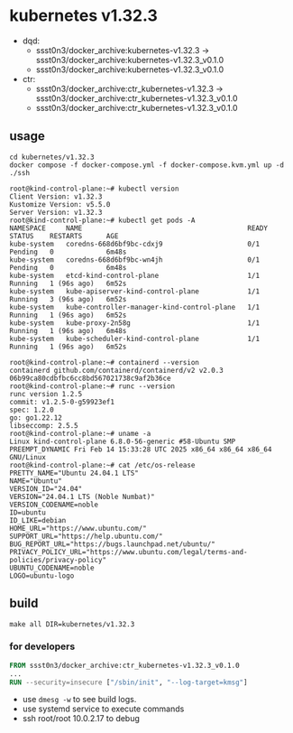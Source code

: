 # kubernetes v1.32.3

* dqd:
  * ssst0n3/docker_archive:kubernetes-v1.32.3 -> ssst0n3/docker_archive:kubernetes-v1.32.3_v0.1.0
  * ssst0n3/docker_archive:kubernetes-v1.32.3_v0.1.0
* ctr:
  * ssst0n3/docker_archive:ctr_kubernetes-v1.32.3 -> ssst0n3/docker_archive:ctr_kubernetes-v1.32.3_v0.1.0
  * ssst0n3/docker_archive:ctr_kubernetes-v1.32.3_v0.1.0

## usage

```shell
cd kubernetes/v1.32.3
docker compose -f docker-compose.yml -f docker-compose.kvm.yml up -d
./ssh
```

```shell
root@kind-control-plane:~# kubectl version
Client Version: v1.32.3
Kustomize Version: v5.5.0
Server Version: v1.32.3
root@kind-control-plane:~# kubectl get pods -A
NAMESPACE     NAME                                         READY   STATUS    RESTARTS      AGE
kube-system   coredns-668d6bf9bc-cdxj9                     0/1     Pending   0             6m48s
kube-system   coredns-668d6bf9bc-wn4jh                     0/1     Pending   0             6m48s
kube-system   etcd-kind-control-plane                      1/1     Running   1 (96s ago)   6m52s
kube-system   kube-apiserver-kind-control-plane            1/1     Running   3 (96s ago)   6m52s
kube-system   kube-controller-manager-kind-control-plane   1/1     Running   1 (96s ago)   6m52s
kube-system   kube-proxy-2n58g                             1/1     Running   1 (96s ago)   6m48s
kube-system   kube-scheduler-kind-control-plane            1/1     Running   1 (96s ago)   6m52s
```

```shell
root@kind-control-plane:~# containerd --version
containerd github.com/containerd/containerd/v2 v2.0.3 06b99ca80cdbfbc6cc8bd567021738c9af2b36ce
root@kind-control-plane:~# runc --version
runc version 1.2.5
commit: v1.2.5-0-g59923ef1
spec: 1.2.0
go: go1.22.12
libseccomp: 2.5.5
root@kind-control-plane:~# uname -a
Linux kind-control-plane 6.8.0-56-generic #58-Ubuntu SMP PREEMPT_DYNAMIC Fri Feb 14 15:33:28 UTC 2025 x86_64 x86_64 x86_64 GNU/Linux
root@kind-control-plane:~# cat /etc/os-release 
PRETTY_NAME="Ubuntu 24.04.1 LTS"
NAME="Ubuntu"
VERSION_ID="24.04"
VERSION="24.04.1 LTS (Noble Numbat)"
VERSION_CODENAME=noble
ID=ubuntu
ID_LIKE=debian
HOME_URL="https://www.ubuntu.com/"
SUPPORT_URL="https://help.ubuntu.com/"
BUG_REPORT_URL="https://bugs.launchpad.net/ubuntu/"
PRIVACY_POLICY_URL="https://www.ubuntu.com/legal/terms-and-policies/privacy-policy"
UBUNTU_CODENAME=noble
LOGO=ubuntu-logo
```

## build

```shell
make all DIR=kubernetes/v1.32.3
```


### for developers

```dockerfile
FROM ssst0n3/docker_archive:ctr_kubernetes-v1.32.3_v0.1.0
...
RUN --security=insecure ["/sbin/init", "--log-target=kmsg"]
```

* use `dmesg -w` to see build logs.
* use systemd service to execute commands
* ssh root/root 10.0.2.17 to debug
